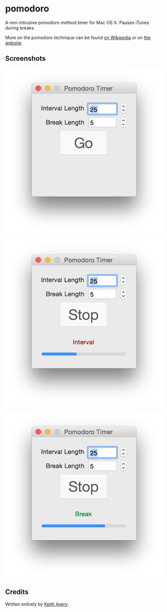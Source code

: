 pomodoro
========

A non-intrusive pomodoro method timer for Mac OS X. Pauses iTunes during breaks.

More on the pomodoro technique can be found [on Wikipedia](http://en.wikipedia.org/wiki/Pomodoro_Technique) or on [the website](http://www.pomodorotechnique.com).

Screenshots
-----------

![App Startup Screen](https://raw.githubusercontent.com/kpavery/pomodoro/master/Screenshots/start.png)

![Interval](https://raw.githubusercontent.com/kpavery/pomodoro/master/Screenshots/interval.png)

![Break](https://raw.githubusercontent.com/kpavery/pomodoro/master/Screenshots/break.png)

Credits
-------

Written entirely by [Keith Avery](https://kpavery.github.io).